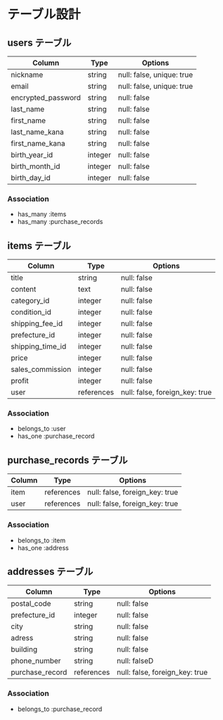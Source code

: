# テーブル設計

## users テーブル

| Column             | Type    | Options                      |
| ------------------ | ------- | ---------------------------- |
| nickname           | string  | null: false, unique: true    |
| email              | string  | null: false, unique: true    |
| encrypted_password | string  | null: false                  |
| last_name          | string  | null: false                  |
| first_name         | string  | null: false                  |
| last_name_kana     | string  | null: false                  |
| first_name_kana    | string  | null: false                  |
| birth_year_id      | integer | null: false                  |
| birth_month_id     | integer | null: false                  |
| birth_day_id       | integer | null: false                  |

### Association

- has_many :items
- has_many :purchase_records

## items テーブル

| Column             | Type       | Options                        |
| ------------------ | ---------- | -------------------------------|
| title              | string     | null: false                    |
| content            | text       | null: false                    |
| category_id        | integer    | null: false                    |
| condition_id       | integer    | null: false                    |
| shipping_fee_id    | integer    | null: false                    |
| prefecture_id      | integer    | null: false                    |
| shipping_time_id   | integer    | null: false                    |
| price              | integer    | null: false                    |
| sales_commission   | integer    | null: false                    |
| profit             | integer    | null: false                    |
| user               | references | null: false, foreign_key: true |

### Association

- belongs_to :user
- has_one :purchase_record

## purchase_records テーブル

| Column | Type       | Options                        |
| ------ | ---------- | ------------------------------ |
| item   | references | null: false, foreign_key: true |
| user   | references | null: false, foreign_key: true |

### Association

- belongs_to :item
- has_one :address

## addresses テーブル

| Column          | Type       | Options                        |
| --------------- | ---------- | ------------------------------ |
| postal_code     | string     | null: false                    |
| prefecture_id   | integer    | null: false                    |
| city            | string     | null: false                    |
| adress          | string     | null: false                    |
| building        | string     | null: false                    |
| phone_number    | string     | null: falseD                   |
| purchase_record | references | null: false, foreign_key: true |

### Association

- belongs_to :purchase_record